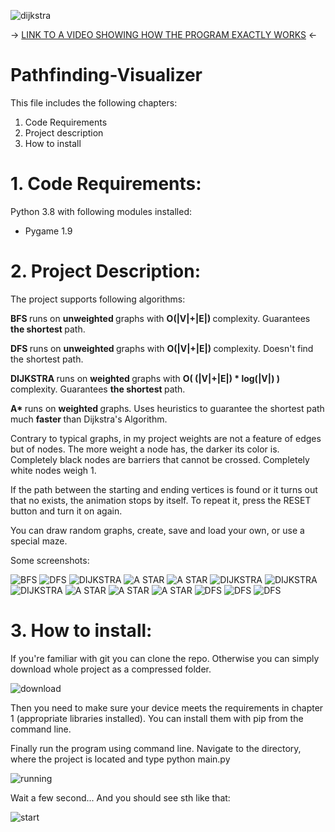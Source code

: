 ![dijkstra](Screenshots//RANDOM_DIJKSTRA_2.png)

-> [LINK TO A VIDEO SHOWING HOW THE PROGRAM EXACTLY WORKS](https://youtu.be/jU5uGMs4r_w) <-

# Pathfinding-Visualizer

This file includes the following chapters:
1. Code Requirements
2. Project description
3. How to install

# 1. Code Requirements:
Python 3.8 with following modules installed:
* Pygame 1.9

# 2. Project Description:
The project supports following algorithms:

<b> BFS </b> runs on <b> unweighted </b> graphs with <b> O(|V|+|E|) </b> complexity. Guarantees <b> the shortest </b> path.

<b> DFS </b> runs on <b> unweighted </b> graphs with <b> O(|V|+|E|) </b> complexity. Doesn't find the shortest path.

<b> DIJKSTRA </b> runs on <b> weighted </b> graphs with <b> O( (|V|+|E|) * log(|V|) ) </b> complexity. Guarantees <b> the shortest </b> path.

<b> A* </b> runs on <b> weighted </b> graphs. Uses heuristics to guarantee </b> the shortest </b> path much <b> faster </b> than Dijkstra's Algorithm.

Contrary to typical graphs, in my project weights are not a feature of edges but of nodes. The more weight a node has, the darker its color is. Completely black nodes are barriers that cannot be crossed. Completely white nodes weigh 1.

If the path between the starting and ending vertices is found or it turns out that no exists, the animation stops by itself. To repeat it, press the RESET button and turn it on again.

You can draw random graphs, create, save and load your own, or use a special maze.

Some screenshots:

![BFS](Screenshots//BFS.png)
![DFS](Screenshots//DFS.png)
![DIJKSTRA](Screenshots//DIJKSTRA.png)
![A STAR](Screenshots//A_STAR_1.png)
![A STAR](Screenshots//A_STAR_2.png)
![DIJKSTRA](Screenshots//RANDOM_DIJKSTRA_1.png)
![DIJKSTRA](Screenshots//RANDOM_DIJKSTRA_2.png)
![DIJKSTRA](Screenshots//RANDOM_DIJKSTRA_3.png)
![A STAR](Screenshots//RANDOM_A_STAR_1.png)
![A STAR](Screenshots//RANDOM_A_STAR_2.png)
![A STAR](Screenshots//RANDOM_A_STAR_3.png)
![DFS](Screenshots//MAZE_1.png)
![DFS](Screenshots//MAZE_2.png)
![DFS](Screenshots//MAZE_3.png)

# 3. How to install:
If you're familiar with git you can clone the repo. Otherwise you can simply download whole project as a compressed folder.

![download](Screenshots//download.png)

Then you need to make sure your device meets the requirements in chapter 1 (appropriate libraries installed).
You can install them with pip from the command line.

Finally run the program using command line. Navigate to the directory, where the project is located and type python main.py

![running](Screenshots//commandLine1.png)

Wait a few second...
And you should see sth like that:

![start](Screenshots//start.png)
